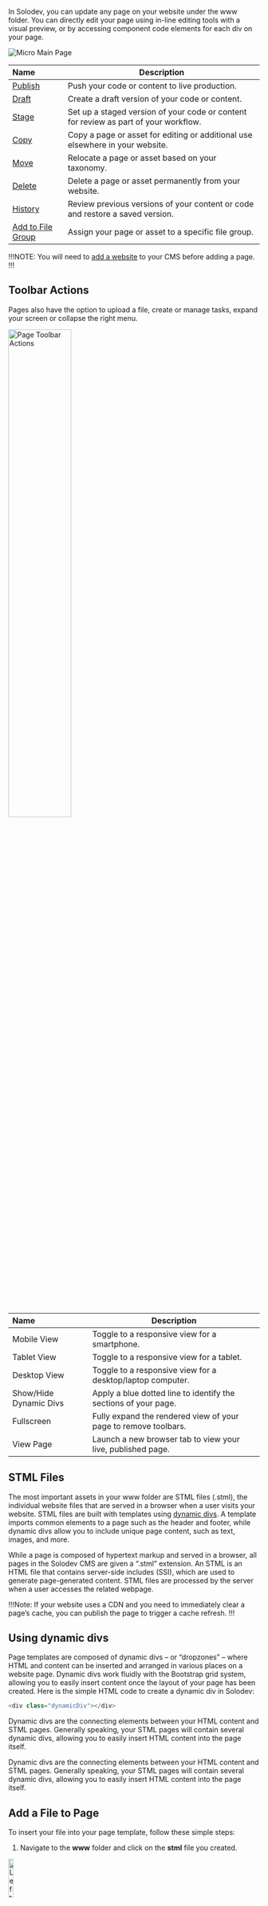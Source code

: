 In Solodev, you can update any page on your website under the www folder. You can directly edit your page using in-line editing tools with a visual preview, or by accessing component code elements for each div on your page. 

<p><img src="/static/images/websites/page/page.jpg" alt="Micro Main Page"></p>

**Name** | **Description**
:--- | ---
[Publish](/workspace/websites/pages/publish) | Push your code or content to live production. 
[Draft](/workspace/websites/pages/draft) | Create a draft version of your code or content.
[Stage](/workspace/websites/pages/stage) | Set up a staged version of your code or content for review as part of your workflow. 
[Copy](/workspace/websites/pages/copy) | Copy a page or asset for editing or additional use elsewhere in your website. 
[Move](/workspace/websites/pages/move) | Relocate a page or asset based on your taxonomy.
[Delete](/workspace/websites/pages/delete) | Delete a page or asset permanently from your website.
[History](/workspace/websites/pages/history) | Review previous versions of your content or code and restore a saved version.
[Add to File Group](/workspace/websites/pages/add-to-file-group) | Assign your page or asset to a specific file group.

!!!NOTE:
You will need to [add a website](/workspace/websites/add-website/) to your CMS before adding a page.
!!!

## Toolbar Actions

Pages also have the option to upload a file, create or manage tasks, expand your screen or collapse the right menu.

<p><img src="/static/images/websites/page/page-toolbar-actions.jpg" alt="Page Toolbar Actions" style="width: 50%;"></p>

**Name** | **Description**
:--- | ---
Mobile View | Toggle to a responsive view for a smartphone.
Tablet View | Toggle to a responsive view for a tablet. 
Desktop View | Toggle to a responsive view for a desktop/laptop computer.
Show/Hide Dynamic Divs | Apply a blue dotted line to identify the sections of your page.
Fullscreen | Fully expand the rendered view of your page to remove toolbars.
View Page | Launch a new browser tab to view your live, published page.

## STML Files

The most important assets in your www folder are STML files (.stml), the individual website files that are served in a browser when a user visits your website. STML files are built with templates using [dynamic divs](#using-dynamic-divs). A template imports common elements to a page such as the header and footer, while dynamic divs allow you to include unique page content, such as text, images, and more.

While a page is composed of hypertext markup and served in a browser, all pages in the Solodev CMS are given a “.stml” extension. An STML is an HTML file that contains server-side includes (SSI), which are used to generate page-generated content. STML files are processed by the server when a user accesses the related webpage.

!!!Note:
If your website uses a CDN and you need to immediately clear a page’s cache, you can publish the page to trigger a cache refresh.
!!!

## Using dynamic divs

Page templates are composed of dynamic divs – or “dropzones” – where HTML and content can be inserted and arranged in various places on a website page. Dynamic divs work fluidly with the Bootstrap grid system, allowing you to easily insert content once the layout of your page has been created. Here is the simple HTML code to create a dynamic div in Solodev:

```js
<div class="dynamicDiv"></div>
```

Dynamic divs are the connecting elements between your HTML content and STML pages. Generally speaking, your STML pages will contain several dynamic divs, allowing you to easily insert HTML content into the page itself.

Dynamic divs are the connecting elements between your HTML content and STML pages. Generally speaking, your STML pages will contain several dynamic divs, allowing you to easily insert HTML content into the page itself.

## Add a File to Page

To insert your file into your page template, follow these simple steps:

1. Navigate to the **www** folder and click on the **stml** file you created.

<p><img src="/static/images/websites/page/page-left-nav.jpg" alt="Left Nav with stml file selected" style="width: 14%;"></p>

2. In the main content area, click where you want your content to be inserted. The area will become active, displaying the dynamic div as a rectangular box set in a light blue color.

<p><img src="/static/images/websites/page/page-dynamic-div.jpg" alt="Dynamic div selected on a page" style="width: 80%;"></p>

3. Next, click on your file under the **web files** folder in the left menu. This will apply your content to the dynamic div.

<p><img src="/static/images/websites/page/page-left-nav-html.jpg" alt="Left Nav with html file selected" style="width: 14%;"></p>

4. Click **Publish** in the upper right corner.

<p><img src="/static/images/websites/page/publish-page.jpg" alt="Left Nav with html file selected" style="width: 80%;"></p>
